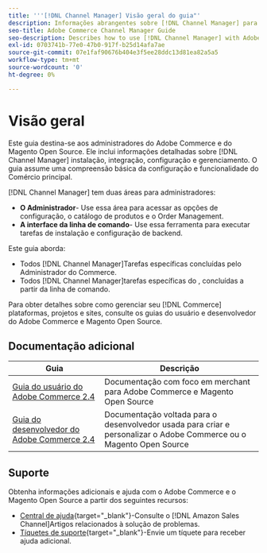 ```yaml
---
title: '''[!DNL Channel Manager] Visão geral do guia"'
description: Informações abrangentes sobre [!DNL Channel Manager] para administradores Adobe Commerce e Magento Open Source, incluindo instalação e integração
seo-title: Adobe Commerce Channel Manager Guide
seo-description: Describes how to use [!DNL Channel Manager] with Adobe Commerce or Magento Open Source.
exl-id: 0703741b-77e0-47b0-917f-b25d14afa7ae
source-git-commit: 07e1faf90676b404e3f5ee28ddc13d81ea82a5a5
workflow-type: tm+mt
source-wordcount: '0'
ht-degree: 0%

---
```



# Visão geral

Este guia destina-se aos administradores do Adobe Commerce e do Magento Open Source. Ele inclui informações detalhadas sobre [!DNL Channel Manager] instalação, integração, configuração e gerenciamento. O guia assume uma compreensão básica da configuração e funcionalidade do Comércio principal.

[!DNL Channel Manager] tem duas áreas para administradores:

* **O Administrador**- Use essa área para acessar as opções de configuração, o catálogo de produtos e o Order Management.
* **A interface da linha de comando**- Use essa ferramenta para executar tarefas de instalação e configuração de backend.

Este guia aborda:

* Todos [!DNL Channel Manager]Tarefas específicas concluídas pelo Administrador do Commerce.
* Todos [!DNL Channel Manager]tarefas específicas do , concluídas a partir da linha de comando.

Para obter detalhes sobre como gerenciar seu [!DNL Commerce] plataformas, projetos e sites, consulte os guias do usuário e desenvolvedor do Adobe Commerce e Magento Open Source.

## Documentação adicional

| Guia | Descrição |
|----------------------------------------------------------------------|----------------------------------------------------------------------------------------------------|
| [Guia do usuário do Adobe Commerce 2.4](https://docs.magento.com/user-guide) | Documentação com foco em merchant para Adobe Commerce e Magento Open Source |
| [Guia do desenvolvedor do Adobe Commerce 2.4](https://devdocs.magento.com) | Documentação voltada para o desenvolvedor usada para criar e personalizar o Adobe Commerce ou o Magento Open Source |

## Suporte

Obtenha informações adicionais e ajuda com o Adobe Commerce e o Magento Open Source a partir dos seguintes recursos:

* [Central de ajuda](https://support.magento.com/hc/en-us){target=&quot;_blank&quot;}-Consulte o [!DNL Amazon Sales Channel]Artigos relacionados à solução de problemas.
* [Tíquetes de suporte](https://support.magento.com/hc/en-us/articles/360000913794#submit-ticket){target=&quot;_blank&quot;}-Envie um tíquete para receber ajuda adicional.
